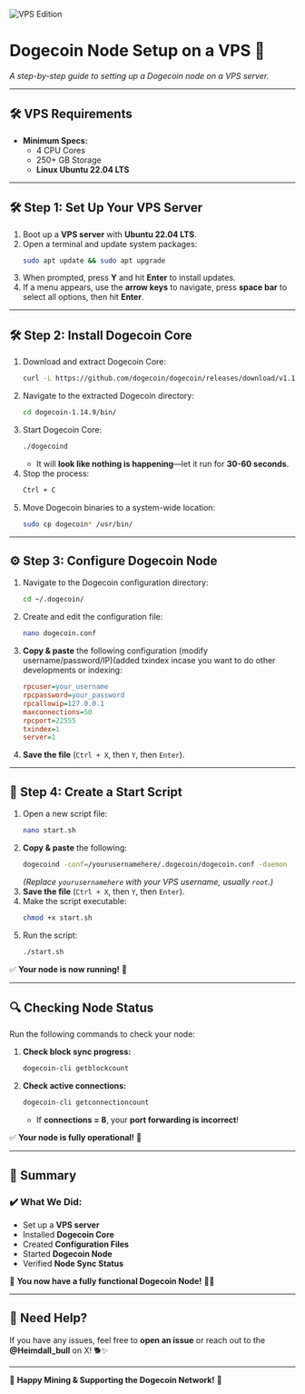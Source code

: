 
![VPS Edition](https://github.com/user-attachments/assets/821a88c5-c20f-4842-9e93-a8a362a5289e)

# **Dogecoin Node Setup on a VPS 🚀**
*A step-by-step guide to setting up a Dogecoin node on a VPS server.*

---

## **🛠️ VPS Requirements**
- **Minimum Specs:**
  - 4 CPU Cores
  - 250+ GB Storage
  - **Linux Ubuntu 22.04 LTS**

---

## **🛠️ Step 1: Set Up Your VPS Server**
1. Boot up a **VPS server** with **Ubuntu 22.04 LTS**.
2. Open a terminal and update system packages:
   ```bash
   sudo apt update && sudo apt upgrade
   ```
3. When prompted, press **Y** and hit **Enter** to install updates.
4. If a menu appears, use the **arrow keys** to navigate, press **space bar** to select all options, then hit **Enter**.

---

## **🛠️ Step 2: Install Dogecoin Core**
1. Download and extract Dogecoin Core:
   ```bash
   curl -L https://github.com/dogecoin/dogecoin/releases/download/v1.14.9/dogecoin-1.14.9-x86_64-linux-gnu.tar.gz | tar -xz
   ```
2. Navigate to the extracted Dogecoin directory:
   ```bash
   cd dogecoin-1.14.9/bin/
   ```
3. Start Dogecoin Core:
   ```bash
   ./dogecoind
   ```
   - It will **look like nothing is happening**—let it run for **30-60 seconds**.
4. Stop the process:
   ```bash
   Ctrl + C
   ```
5. Move Dogecoin binaries to a system-wide location:
   ```bash
   sudo cp dogecoin* /usr/bin/
   ```

---

## **⚙️ Step 3: Configure Dogecoin Node**
1. Navigate to the Dogecoin configuration directory:
   ```bash
   cd ~/.dogecoin/
   ```
2. Create and edit the configuration file:
   ```bash
   nano dogecoin.conf
   ```
3. **Copy & paste** the following configuration (modify username/password/IP)(added txindex incase you want to do other developments or indexing:
   ```ini
   rpcuser=your_username
   rpcpassword=your_password
   rpcallowip=127.0.0.1
   maxconnections=50
   rpcport=22555
   txindex=1
   server=1
   ```
4. **Save the file** (`Ctrl + X`, then `Y`, then `Enter`).

---

## **🚀 Step 4: Create a Start Script**
1. Open a new script file:
   ```bash
   nano start.sh
   ```
2. **Copy & paste** the following:
   ```bash
   dogecoind -conf=/yourusernamehere/.dogecoin/dogecoin.conf -daemon
   ```
   *(Replace `yourusernamehere` with your VPS username, usually `root`.)*
3. **Save the file** (`Ctrl + X`, then `Y`, then `Enter`).
4. Make the script executable:
   ```bash
   chmod +x start.sh
   ```
5. Run the script:
   ```bash
   ./start.sh
   ```

✅ **Your node is now running!** 🎉

---

## **🔍 Checking Node Status**
Run the following commands to check your node:

1. **Check block sync progress:**
   ```bash
   dogecoin-cli getblockcount
   ```
2. **Check active connections:**
   ```bash
   dogecoin-cli getconnectioncount
   ```
   - If **connections = 8**, your **port forwarding is incorrect**!  

✅ **Your node is fully operational!** 🎯

---

## **🌟 Summary**
### **✔️ What We Did:**
- Set up a **VPS server**
- Installed **Dogecoin Core**
- Created **Configuration Files**
- Started **Dogecoin Node**
- Verified **Node Sync Status**

💚 **You now have a fully functional Dogecoin Node!** 🐶🚀  

---

## **🙋 Need Help?**
If you have any issues, feel free to **open an issue** or reach out to the **@Heimdall_bull** on X! 🐕✨  

---
🚀 **Happy Mining & Supporting the Dogecoin Network!** 🐶

